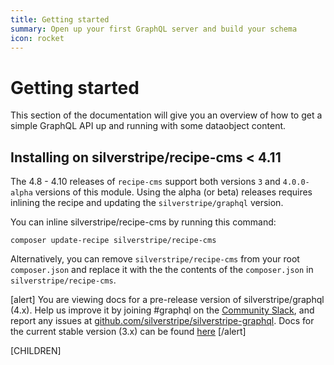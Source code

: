 ```yaml
---
title: Getting started
summary: Open up your first GraphQL server and build your schema
icon: rocket
---
```


# Getting started

This section of the documentation will give you an overview of how to get a simple GraphQL API
up and running with some dataobject content.

## Installing on silverstripe/recipe-cms < 4.11

The 4.8 - 4.10 releases of `recipe-cms` support both versions `3` and `4.0.0-alpha` versions of this module. Using the alpha (or beta) releases requires inlining the recipe and updating the `silverstripe/graphql` version.

You can inline silverstripe/recipe-cms by running this command:

```
composer update-recipe silverstripe/recipe-cms
```

Alternatively, you can remove `silverstripe/recipe-cms` from your root `composer.json` and replace it with the the contents of the `composer.json` in `silverstripe/recipe-cms`.

[alert]
You are viewing docs for a pre-release version of silverstripe/graphql (4.x).
Help us improve it by joining #graphql on the [Community Slack](https://www.silverstripe.org/blog/community-slack-channel/),
and report any issues at [github.com/silverstripe/silverstripe-graphql](https://github.com/silverstripe/silverstripe-graphql). 
Docs for the current stable version (3.x) can be found
[here](https://github.com/silverstripe/silverstripe-graphql/tree/3)
[/alert]

[CHILDREN]
